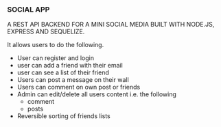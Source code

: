 ### SOCIAL APP

A REST API BACKEND  FOR A MINI SOCIAL MEDIA BUILT WITH NODE.JS, EXPRESS AND SEQUELIZE.

 It allows users to do the following.


- User can register and login
- user can add a friend with their email
- user can see a list of their friend
- Users can post a message on their wall
- Users can comment on own post or friends
- Admin can edit/delete all users content i.e. the following
    - comment
    - posts
- Reversible sorting of friends lists


